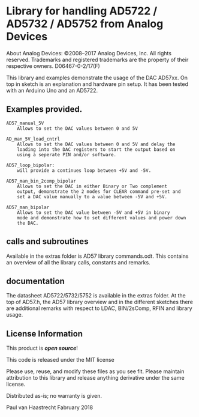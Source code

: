 Library for handling AD5722 / AD5732 / AD5752 from Analog Devices
=============================================
About Analog Devices:
©2008–2017 Analog Devices, Inc. All rights reserved. Trademarks and
registered trademarks are the property of their respective owners.
D06467-0-2/17(F)

This library and examples demonstrate the usage of the DAC AD57xx.
On top in sketch is an explanation and hardware pin setup. It has been
tested with an Arduino Uno and an AD5722.

##  Examples provided.

    AD57_manual_5V
        Allows to set the DAC values between 0 and 5V

    AD_man_5V_load_cntrl
        Allows to set the DAC values between 0 and 5V and delay the
        loading into the DAC registers to start the output based on
        using a seperate PIN and/or software.

    AD57_loop_bipolar:
        will provide a continues loop between +5V and -5V.

    AD57_man_bin_2comp_bipolar
        Allows to set the DAC in either Binary or Two complement
        output, demonstrate the 2 modes for CLEAR command pre-set and
        set a DAC value manually to a value between -5V and +5V.

    AD57_man_bipolar
        Allows to set the DAC value between -5V and +5V in binary
        mode and demonstrate how to set different values and power down
        the DAC.

##  calls and subroutines

Available in the extras folder is AD57 library commands.odt. This
contains an overview of all the library calls, constants and remarks.

##  documentation

The datasheet AD5722/5732/5752 is available in the extras folder.
At the top of AD57.h, the AD57 library overview and in the different
sketches there are additional remarks with respect to LDAC,
BIN/2sComp, RFIN and library usage.

## License Information

This product is _**open source**_!

This code is released under the MIT license

Please use, reuse, and modify these files as you see fit. Please
maintain attribution to this library and release anything derivative
under the same license.

Distributed as-is; no warranty is given.

Paul van Haastrecht
Fabruary 2018
